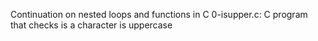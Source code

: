 Continuation on nested loops and functions in C
0-isupper.c: C program that checks is a character is uppercase
